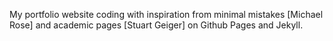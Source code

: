My portfolio website coding with inspiration from minimal mistakes [Michael Rose] and academic pages [Stuart Geiger] on Github Pages and Jekyll.